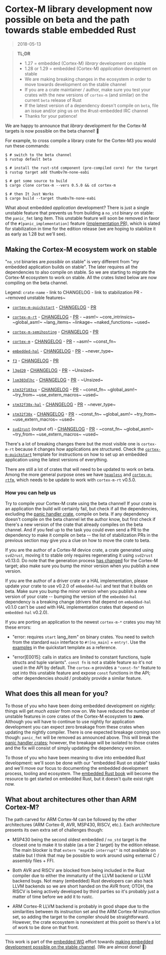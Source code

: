 # Cortex-M library development now possible on beta and the path towards stable embedded Rust

> 2018-05-13

> **TL;DR**
>
> * 1.27 = embedded (Cortex-M) *library* development on stable
> * 1.28 or 1.29 = embedded (Cortex-M) *application* development on stable
> * We are making breaking changes in the ecosystem in order to move towards development on the
>   stable channel
> * If you are a crate maintainer / author, make sure you test your crates with the new versions of
>   `cortex-m` (and similar) on the current `beta` release of Rust
> * If the latest version of a dependency doesn't compile on `beta`, file an issue and/or ping us on
>   the #rust-embedded IRC channel
> * Thanks for your patience!

We are happy to announce that *library* development for the Cortex-M targets is now possible on the
beta channel! :tada:

For example, to cross compile a library crate for the Cortex-M3 you would run these commands:

``` console
$ # switch to the beta channel
$ rustup default beta

$ # install the rust-std component (pre-compiled core) for the target
$ rustup target add thumbv7m-none-eabi

$ # get some source to build
$ cargo clone cortex-m --vers 0.5.0 && cd cortex-m

$ # then It Just Works
$ cargo build --target thumbv7m-none-eabi
```

What about embedded *application* development? There is just a single unstable feature that prevents
us from building a `no_std` binary on stable: the `panic_fmt` lang item. This unstable feature will
soon be removed in favor of the `#[panic_implementation]` feature ([implementation PR]), which is
slated for stabilization in time for the edition release (we are hoping to stabilize it as early as
1.28 but we'll see).

[implementation PR]: https://github.com/rust-lang/rust/pull/50338

## Making the Cortex-M ecosystem work on stable

"`no_std` binaries are *possible* on stable" is very different from "*my* embedded application
builds on stable". The later requires all the dependencies to also compile on stable. So we are
starting to migrate the Cortex-M ecosystem to work on stable. All the crates listed below are now
compiling on the beta channel.

Legend: `crate-name` - link to CHANGELOG - link to stabilization PR - ~removed unstable features~

- [`cortex-m-quickstart`][c0] - [CHANGELOG][ch0] - [PR][p0]

[c0]: https://docs.rs/cortex-m-quickstart/~0.3
[ch0]: https://github.com/japaric/cortex-m-quickstart/blob/master/CHANGELOG.md#v030---2018-05-12
[p0]: https://github.com/japaric/cortex-m-quickstart/pull/29

- [`cortex-m-rt`][c1] - [CHANGELOG][ch1] - [PR][p1] - ~asm!~ ~core_intrinsics~ ~global_asm!~
  ~lang_items~ ~linkage~ ~naked_functions~ ~used~

[c1]: https://crates.io/crates/cortex-m-rt/0.5.0
[ch1]: https://github.com/japaric/cortex-m-rt/blob/master/CHANGELOG.md#v050---2018-05-12
[p1]: https://github.com/japaric/cortex-m-rt/pull/69

- [`cortex-m-semihosting`][c2] - [CHANGELOG][ch2] - [PR][p2]

[c2]: https://crates.io/crates/cortex-m-semihosting/0.3.0
[ch2]: https://github.com/japaric/cortex-m-semihosting/blob/master/CHANGELOG.md#v030---2018-05-10
[p2]: https://github.com/japaric/cortex-m-semihosting/pull/16

- [`cortex-m`][c3] - [CHANGELOG][ch3] - [PR][p3] - ~asm!~ ~const_fn~

[c3]: https://crates.io/crates/cortex-m/0.5.0
[ch3]: https://github.com/japaric/cortex-m/blob/master/CHANGELOG.md#v050---2018-05-11
[p3]: https://github.com/japaric/cortex-m/pull/88

- [`embedded-hal`][c4] - [CHANGELOG][ch4] - [PR][p4] - ~never_type~

[c4]: https://crates.io/crates/embedded-hal/0.2.0
[ch4]: https://github.com/japaric/embedded-hal/blob/master/CHANGELOG.md#v020---2018-05-12
[p4]: https://github.com/japaric/embedded-hal/pull/80

- [`f3`][c5] - [CHANGELOG][ch5] - [PR][p5]

[c5]: https://crates.io/crates/f3/0.6.0
[ch5]: https://github.com/japaric/f3/blob/master/CHANGELOG.md#v060---2018-05-12
[p5]: https://github.com/japaric/f3/pull/93

- [`l3gd20`][c6] - [CHANGELOG][ch6] - [PR][p6] - ~Unsized~

[c6]: https://crates.io/crates/l3gd20/0.2.0
[ch6]: https://github.com/japaric/l3gd20/blob/master/CHANGELOG.md#v020---2018-05-12
[p6]: https://github.com/japaric/l3gd20/pull/4

- [`lsm303dlhc`][c7] - [CHANGELOG][ch7] - [PR][p7] - ~Unsized~

[c7]: https://crates.io/crates/lsm303dlhc/0.2.0
[ch7]: https://github.com/japaric/lsm303dlhc/blob/master/CHANGELOG.md#v020---2018-05-12
[p7]: https://github.com/japaric/lsm303dlhc/pull/4

- [`stm32f103xx`][c8] - [CHANGELOG][ch8] - [PR][p8] - ~const_fn~ ~global_asm!~ ~try_from~
  ~use_extern_macros~ ~used~

[c8]: https://crates.io/crates/stm32f103xx/0.10.0
[ch8]: https://github.com/japaric/stm32f103xx/blob/master/CHANGELOG.md#v0100---2018-05-12
[p8]: https://github.com/japaric/stm32f103xx/pull/24

- [`stm32f30x-hal`][c9] - [CHANGELOG][ch9] - [PR][p9] - ~never_type~

[c9]: https://crates.io/crates/stm32f30x-hal/0.2.0
[ch9]: https://github.com/japaric/stm32f30x-hal/blob/master/CHANGELOG.md#v020---2018-05-12
[p9]: https://github.com/japaric/stm32f30x-hal/pull/25

- [`stm32f30x`][c10] - [CHANGELOG][ch10] - [PR][p10] - ~const_fn~ ~global_asm!~ ~try_from~
  ~use_extern_macros~ ~used~

[c10]: https://crates.io/crates/stm32f30x/0.7.0
[ch10]: https://github.com/japaric/stm32f30x/blob/master/CHANGELOG.md#v070---2018-05-12
[p10]: https://github.com/japaric/stm32f30x/pull/16

- [`svd2rust`][c11] (output of) - [CHANGELOG][ch11] - [PR][p11] - ~const_fn~ ~global_asm!~
  ~try_from~ ~use_extern_macros~ ~used~

[c11]: https://crates.io/crates/svd2rust/0.13.0
[ch11]: https://github.com/japaric/svd2rust/blob/master/CHANGELOG.md#v0130---2018-05-12
[p11]: https://github.com/japaric/svd2rust/pull/203

There's a lot of breaking changes there but the most visible one is `cortex-m-rt` because it changes
how applications are structured. Check the [`cortex-m-quickstart`][c0] template for instructions on
how to set up an embedded application using the latest versions of everything.

There are still a lot of crates that will need to be updated to work on beta. Among the more general
purpose ones we have [`heapless`] and [`cortex-m-rtfm`], which needs to be update to work with
`cortex-m-rt` v0.5.0.

[`heapless`]: https://crates.io/crates/heapless
[`cortex-m-rtfm`]: https://crates.io/crates/cortex-m-rtfm

### How you can help us

Try to compile your Cortex-M crate using the beta channel! If your crate is an application the build
will certainly fail, but check if all the dependencies, excluding the [panic handler crate][phc],
compile on beta. If any dependency doesn't compile on the beta channel let the author know, but
first check if there's a new version of the crate that already compiles on the beta channel. And if
you feel up to the task you could even send a PR to the dependency to make it compile on beta -- the
list of stabilization PRs in the previous section may give you a clue on how to move the crate to
beta.

If you are the author of a Cortex-M device crate, a crate generated using `svd2rust`, moving it to
stable only requires regenerating it using `svd2rust` v0.13.0. Do note that the generation process
[has changed] for the Cortex-M target; also make sure you bump the minor version when you publish a
new version.

[has changed]: https://docs.rs/svd2rust/0.13.0/svd2rust/#usage

If you are the author of a driver crate or a HAL implementation, please update your crate to use
v0.2.0 of `embedded-hal` and test that it builds on beta. Make sure you bump the minor version when
you publish a new version of your crate -- bumping the version of the `embedded-hal` dependency is a
breaking change (drivers that depend on `embedded-hal` v0.1.0 can't be used with HAL implementation
crates that depend on `embedded-hal` v0.2.0).

If you are porting an application to the newest `cortex-m-*` crates you may hit these errors:

- "error: requires `start` lang_item" on binary crates. You need to switch from the standard `main`
  interface to `#![no_main]` + `entry!`. Use the [examples][qse] in the quickstart template as a
  reference.

[qse]: https://docs.rs/cortex-m-quickstart/0.3.0/cortex_m_quickstart/examples/_0_minimal/index.html

- "error[E0015]: calls in statics are limited to constant functions, tuple structs and tuple
  variants". `const fn` is not a stable feature so it's not used in the API by default. The
  `cortex-m` provides a `"const-fn"` feature to opt into this unstable feature and expose `const`
  functions in the API; other dependencies should / probably provide a similar feature.

## What does this all mean for you?

To those of you who have been doing embedded development on nightly: things will get *much easier*
from now on. We have reduced the number of unstable features in core crates of the Cortex-M
ecosystem to **zero**. Although you will have to continue to use nightly for application development
you can expect zero breakage from these crates when updating the nightly compiler. There is one
expected breakage coming soon though: `panic_fmt` will be removed as announced above. This will
break the [panic handler crates][phc]; however, the breakage will be isolated to those crates and
the fix will consist of simply updating the dependency version.

[phc]: https://crates.io/keywords/panic-impl

To those of you who have been meaning to dive into embedded Rust development: we'll soon be done
with our "embedded Rust on stable" tasks and we'll move our focus to documenting the embedded
development process, tooling and ecosystem. The [embedded Rust book][book] will become the resource
to get started on embedded Rust, but it doesn't quite exist right now.

[book]: https://github.com/rust-lang-nursery/embedded-wg/blob/master/books/embedded-rust-book/README.md

## What about architectures other than ARM Cortex-M?

The path carved for ARM Cortex-M can be followed by the other architectures (ARM Cortex-R, AVR,
MSP430, RISCV, etc.). Each architecture presents its own extra set of challenges though:

- MSP430 being the second oldest embedded / `no_std` target is the closest one to make it to stable
  (as a tier 2 target) by the edition release. The main blocker is that `extern "msp430-interrupt"`
  is not available on stable but I think that may be possible to work around using external C /
  assembly files + FFI.

- Both AVR and RISCV are blocked from being included in the Rust compiler due to either the
  immaturity of the LLVM backend or LLVM backend bugs. Not many (embedded) Rust developers can also
  hack LLVM backends so we are short handed on the AVR front; OTOH, the RISCV is being actively
  developed by third parties so it's probably just a matter of time before we add it to rustc.

- ARM Cortex-R LLVM backend is probably in good shape due to the similarities between its
  instruction set and the ARM Cortex-M instruction set, so adding the target to the compiler should
  be straightforward. However, the crate ecosystem is nonexistent at this point so there's a lot of
  work to be done on that front.

---

This work is part of the [embedded WG][ewg] effort towards [making embedded development possible on
the stable channel][stable]. (We are almost done! :tada:)

[ewg]: https://github.com/rust-lang-nursery/embedded-wg
[stable]: https://github.com/rust-lang-nursery/embedded-wg

